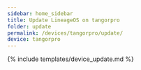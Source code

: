 ```yaml
---
sidebar: home_sidebar
title: Update LineageOS on tangorpro
folder: update
permalink: /devices/tangorpro/update/
device: tangorpro
---
```

{% include templates/device_update.md %}

